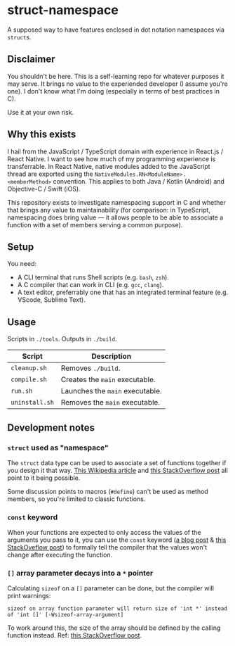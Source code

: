 # struct-namespace
A supposed way to have features enclosed in dot notation namespaces via `struct`s.

## Disclaimer
You shouldn't be here. This is a self-learning repo for whatever purposes it may serve. It brings no value to the experiended developer (I assume you're one). I don't know what I'm doing (especially in terms of best practices in C).

Use it at your own risk.

## Why this exists
I hail from the JavaScript / TypeScript domain with experience in React.js / React Native. I want to see how much of my programming experience is transferrable. In React Native, native modules added to the JavaScript thread are exported using the `NativeModules.RN<ModuleName>.<memberMethod>` convention. This applies to both Java / Kotlin (Android) and Objective-C / Swift (iOS).

This repository exists to investigate namespacing support in C and whether that brings any value to maintainability (for comparison: in TypeScript, namespacing does bring value — it allows people to be able to associate a function with a set of members serving a common purpose).

## Setup
You need:
- A CLI terminal that runs Shell scripts (e.g. `bash`, `zsh`).
- A C compiler that can work in CLI (e.g. `gcc`, `clang`).
- A text editor, preferrably one that has an integrated terminal feature (e.g. VScode, Sublime Text).

## Usage
Scripts in `./tools`. Outputs in `./build`.

| Script | Description |
| --- | --- |
| `cleanup.sh` | Removes `./build`. |
| `compile.sh` | Creates the `main` executable. |
| `run.sh` | Launches the `main` executable. |
| `uninstall.sh` | Removes the `main` executable. |

## Development notes
### `struct` used as "namespace"
The `struct` data type can be used to associate a set of functions together if you design it that way. [This Wikipedia article](https://en.wikipedia.org/wiki/Namespace#C) and [this StackOverflow post](https://stackoverflow.com/a/28535585) all point to it being possible.

Some discussion points to macros (`#define`) can't be used as method members, so you're limited to classic functions.

### `const` keyword
When your functions are expected to only access the values of the arguments you pass to it, you can use the `const` keyword ([a blog post](https://matt.sh/sytycc) & [this StackOveflow post](https://stackoverflow.com/a/9419528)) to formally tell the compiler that the values won't change after executing the function.

### `[]` array parameter decays into a `*` pointer
Calculating `sizeof` on a `[]` parameter can be done, but the compiler will print warnings:

```
sizeof on array function parameter will return size of 'int *' instead of 'int []' [-Wsizeof-array-argument]
```

To work around this, the size of the array should be defined by the calling function instead. Ref: [this StackOverflow post](https://stackoverflow.com/a/25680092).
